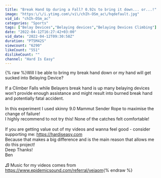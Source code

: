 ```yaml
---
title: "Break Hand Up during a Fall? 0.92s to bring it down... or...!"
image: "https:\/\/i.ytimg.com\/vi\/chIh-OSm_ac\/hqdefault.jpg"
vid_id: "chIh-OSm_ac"
categories: "Sports"
tags: ["Belay Devices","Belaying devices","Belaying Devices Climbing"]
date: "2022-04-12T16:27:42+03:00"
vid_date: "2022-04-12T09:30:58Z"
duration: "PT5M42S"
viewcount: "6290"
likeCount: "551"
dislikeCount: ""
channel: "Hard Is Easy"
---
```

{% raw %}Will I be able to bring my break hand down or my hand will get sucked into Belaying Device?<br /><br />If a Climber Falls while Belayers break hand is up many belaying devices won't provide enough assistance and might result into burned break hand and potentially fatal accident.<br /><br />In this experiment I used skinny 9.0 Mammut Sender Rope to maximise the change of failure!<br />I highly recommend to not try this! None of the catches felt comfortable!<br /><br />If you are getting value out of my videos and wanna feel good - consider supporting me: <a rel="nofollow" target="blank" href="https://hardiseasy.com">https://hardiseasy.com</a><br />Because that makes a big difference and is the main reason that allows me do this project!<br />Deep Thanks!<br />Ben<br /><br />♫ Music for my videos comes from<br /><a rel="nofollow" target="blank" href="https://www.epidemicsound.com/referral/yeiaom">https://www.epidemicsound.com/referral/yeiaom</a>{% endraw %}
